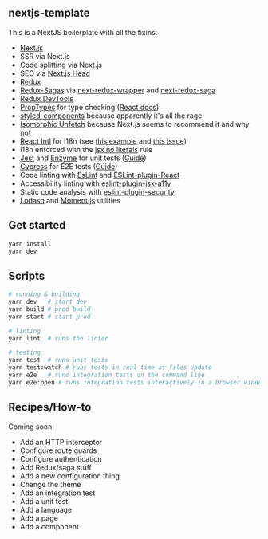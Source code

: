 ## nextjs-template
This is a NextJS boilerplate with all the fixins:

* [Next.js](https://github.com/zeit/next.js)
* SSR via Next.js
* Code splitting via Next.js
* SEO via [Next.js Head](https://nextjs.org/docs#populating-head)
* [Redux](https://react-redux.js.org/introduction/quick-start)
* [Redux-Sagas](https://redux-saga.js.org/) via [next-redux-wrapper](https://github.com/kirill-konshin/next-redux-wrapper) and [next-redux-saga](https://github.com/bmealhouse/next-redux-saga)
* [Redux DevTools](https://github.com/zalmoxisus/redux-devtools-extension)
* [PropTypes](https://github.com/facebook/prop-types) for type checking ([React docs](https://reactjs.org/docs/typechecking-with-proptypes.html))
* [styled-components](https://www.styled-components.com/) because apparently it's all the rage
* [Isomorphic Unfetch](https://github.com/developit/unfetch/tree/master/packages/isomorphic-unfetch) because Next.js seems to recommend it and why not
* [React Intl](https://github.com/formatjs/react-intl) for i18n (see [this example](https://github.com/zeit/next.js/tree/master/examples/with-react-intl) and [this issue](https://github.com/zeit/next.js/issues/6385))
* i18n enforced with the [jsx no literals](https://github.com/yannickcr/eslint-plugin-react/blob/master/docs/rules/jsx-no-literals.md) rule
* [Jest](https://github.com/facebook/jest) and [Enzyme](https://github.com/airbnb/enzyme) for unit tests ([Guide](https://medium.com/@miiny/unit-test-next-js-with-jest-and-enzyme-5b305a8e29fe))
* [Cypress](https://www.cypress.io/) for E2E tests ([Guide](https://buttercms.com/blog/how-to-test-nextjs-apps))
* Code linting with [EsLint](https://eslint.org/docs/user-guide/getting-started) and [ESLint-plugin-React](https://github.com/yannickcr/eslint-plugin-react)
* Accessibility linting with [eslint-plugin-jsx-a11y](https://github.com/evcohen/eslint-plugin-jsx-a11y)
* Static code analysis with [eslint-plugin-security](https://github.com/nodesecurity/eslint-plugin-security)
* [Lodash](https://lodash.com/docs) and [Moment.js](https://momentjs.com/docs/) utilities

## Get started
```sh
yarn install
yarn dev
```

## Scripts
```sh
# running & building
yarn dev   # start dev
yarn build # prod build
yarn start # start prod

# linting
yarn lint  # runs the linter

# testing
yarn test  # runs unit tests
yarn test:watch # runs tests in real time as files update
yarn e2e   # runs integration tests on the command line
yarn e2e:open # runs integration tests interactively in a browser window
```

## Recipes/How-to
Coming soon

* Add an HTTP interceptor
* Configure route guards
* Configure authentication
* Add Redux/saga stuff
* Add a new configuration thing
* Change the theme
* Add an integration test
* Add a unit test
* Add a language
* Add a page
* Add a component

